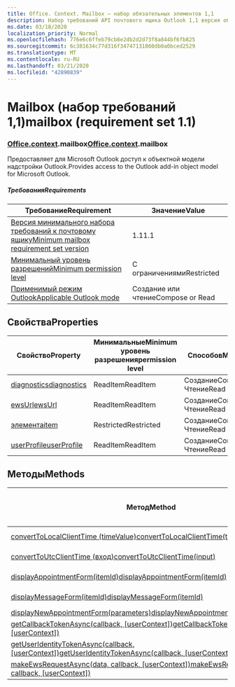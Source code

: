 ```yaml
---
title: Office. Context. Mailbox — набор обязательных элементов 1,1
description: Набор требований API почтового ящика Outlook 1,1 версия объектной модели почтового ящика.
ms.date: 03/18/2020
localization_priority: Normal
ms.openlocfilehash: 776e6c6ffeb79cb8e2db2d2d73f8a844bf6fb825
ms.sourcegitcommit: 6c381634c77d316f34747131860db0a0bced2529
ms.translationtype: MT
ms.contentlocale: ru-RU
ms.lasthandoff: 03/21/2020
ms.locfileid: "42890839"
---
```

# <a name="mailbox-requirement-set-11"></a><span data-ttu-id="2b7a3-103">Mailbox (набор требований 1,1)</span><span class="sxs-lookup"><span data-stu-id="2b7a3-103">mailbox (requirement set 1.1)</span></span>

### <a name="officecontextmailbox"></a><span data-ttu-id="2b7a3-104">[Office](office.md)[.context](office.context.md).mailbox</span><span class="sxs-lookup"><span data-stu-id="2b7a3-104">[Office](office.md)[.context](office.context.md).mailbox</span></span>

<span data-ttu-id="2b7a3-105">Предоставляет для Microsoft Outlook доступ к объектной модели надстройки Outlook.</span><span class="sxs-lookup"><span data-stu-id="2b7a3-105">Provides access to the Outlook add-in object model for Microsoft Outlook.</span></span>

##### <a name="requirements"></a><span data-ttu-id="2b7a3-106">Требования</span><span class="sxs-lookup"><span data-stu-id="2b7a3-106">Requirements</span></span>

|<span data-ttu-id="2b7a3-107">Требование</span><span class="sxs-lookup"><span data-stu-id="2b7a3-107">Requirement</span></span>| <span data-ttu-id="2b7a3-108">Значение</span><span class="sxs-lookup"><span data-stu-id="2b7a3-108">Value</span></span>|
|---|---|
|[<span data-ttu-id="2b7a3-109">Версия минимального набора требований к почтовому ящику</span><span class="sxs-lookup"><span data-stu-id="2b7a3-109">Minimum mailbox requirement set version</span></span>](../../requirement-sets/outlook-api-requirement-sets.md)| <span data-ttu-id="2b7a3-110">1.1</span><span class="sxs-lookup"><span data-stu-id="2b7a3-110">1.1</span></span>|
|[<span data-ttu-id="2b7a3-111">Минимальный уровень разрешений</span><span class="sxs-lookup"><span data-stu-id="2b7a3-111">Minimum permission level</span></span>](../../../outlook/understanding-outlook-add-in-permissions.md)| <span data-ttu-id="2b7a3-112">С ограничениями</span><span class="sxs-lookup"><span data-stu-id="2b7a3-112">Restricted</span></span>|
|[<span data-ttu-id="2b7a3-113">Применимый режим Outlook</span><span class="sxs-lookup"><span data-stu-id="2b7a3-113">Applicable Outlook mode</span></span>](../../../outlook/outlook-add-ins-overview.md#extension-points)| <span data-ttu-id="2b7a3-114">Создание или чтение</span><span class="sxs-lookup"><span data-stu-id="2b7a3-114">Compose or Read</span></span>|

## <a name="properties"></a><span data-ttu-id="2b7a3-115">Свойства</span><span class="sxs-lookup"><span data-stu-id="2b7a3-115">Properties</span></span>

| <span data-ttu-id="2b7a3-116">Свойство</span><span class="sxs-lookup"><span data-stu-id="2b7a3-116">Property</span></span> | <span data-ttu-id="2b7a3-117">Минимальные</span><span class="sxs-lookup"><span data-stu-id="2b7a3-117">Minimum</span></span><br><span data-ttu-id="2b7a3-118">уровень разрешения</span><span class="sxs-lookup"><span data-stu-id="2b7a3-118">permission level</span></span> | <span data-ttu-id="2b7a3-119">Способов</span><span class="sxs-lookup"><span data-stu-id="2b7a3-119">Modes</span></span> | <span data-ttu-id="2b7a3-120">Тип возвращаемых данных</span><span class="sxs-lookup"><span data-stu-id="2b7a3-120">Return type</span></span> | <span data-ttu-id="2b7a3-121">Минимальные</span><span class="sxs-lookup"><span data-stu-id="2b7a3-121">Minimum</span></span><br><span data-ttu-id="2b7a3-122">набор требований</span><span class="sxs-lookup"><span data-stu-id="2b7a3-122">requirement set</span></span> |
|---|---|---|---|:---:|
| [<span data-ttu-id="2b7a3-123">diagnostics</span><span class="sxs-lookup"><span data-stu-id="2b7a3-123">diagnostics</span></span>](/javascript/api/outlook/office.mailbox?view=outlook-js-1.1#diagnostics) | <span data-ttu-id="2b7a3-124">ReadItem</span><span class="sxs-lookup"><span data-stu-id="2b7a3-124">ReadItem</span></span> | <span data-ttu-id="2b7a3-125">Создание</span><span class="sxs-lookup"><span data-stu-id="2b7a3-125">Compose</span></span><br><span data-ttu-id="2b7a3-126">Чтение</span><span class="sxs-lookup"><span data-stu-id="2b7a3-126">Read</span></span> | [<span data-ttu-id="2b7a3-127">Диагностики</span><span class="sxs-lookup"><span data-stu-id="2b7a3-127">Diagnostics</span></span>](/javascript/api/outlook/office.diagnostics?view=outlook-js-1.1) | [<span data-ttu-id="2b7a3-128">1.1</span><span class="sxs-lookup"><span data-stu-id="2b7a3-128">1.1</span></span>](../requirement-set-1.1/outlook-requirement-set-1.1.md) |
| [<span data-ttu-id="2b7a3-129">ewsUrl</span><span class="sxs-lookup"><span data-stu-id="2b7a3-129">ewsUrl</span></span>](/javascript/api/outlook/office.mailbox?view=outlook-js-1.1#ewsurl) | <span data-ttu-id="2b7a3-130">ReadItem</span><span class="sxs-lookup"><span data-stu-id="2b7a3-130">ReadItem</span></span> | <span data-ttu-id="2b7a3-131">Создание</span><span class="sxs-lookup"><span data-stu-id="2b7a3-131">Compose</span></span><br><span data-ttu-id="2b7a3-132">Чтение</span><span class="sxs-lookup"><span data-stu-id="2b7a3-132">Read</span></span> | <span data-ttu-id="2b7a3-133">Строка</span><span class="sxs-lookup"><span data-stu-id="2b7a3-133">String</span></span> | [<span data-ttu-id="2b7a3-134">1.1</span><span class="sxs-lookup"><span data-stu-id="2b7a3-134">1.1</span></span>](../requirement-set-1.1/outlook-requirement-set-1.1.md) |
| [<span data-ttu-id="2b7a3-135">элемента</span><span class="sxs-lookup"><span data-stu-id="2b7a3-135">item</span></span>](office.context.mailbox.item.md) | <span data-ttu-id="2b7a3-136">Restricted</span><span class="sxs-lookup"><span data-stu-id="2b7a3-136">Restricted</span></span> | <span data-ttu-id="2b7a3-137">Создание</span><span class="sxs-lookup"><span data-stu-id="2b7a3-137">Compose</span></span><br><span data-ttu-id="2b7a3-138">Чтение</span><span class="sxs-lookup"><span data-stu-id="2b7a3-138">Read</span></span> | [<span data-ttu-id="2b7a3-139">Элемент</span><span class="sxs-lookup"><span data-stu-id="2b7a3-139">Item</span></span>](/javascript/api/outlook/office.item?view=outlook-js-1.1) | [<span data-ttu-id="2b7a3-140">1.1</span><span class="sxs-lookup"><span data-stu-id="2b7a3-140">1.1</span></span>](../requirement-set-1.1/outlook-requirement-set-1.1.md) |
| [<span data-ttu-id="2b7a3-141">userProfile</span><span class="sxs-lookup"><span data-stu-id="2b7a3-141">userProfile</span></span>](/javascript/api/outlook/office.mailbox?view=outlook-js-1.1#userprofile) | <span data-ttu-id="2b7a3-142">ReadItem</span><span class="sxs-lookup"><span data-stu-id="2b7a3-142">ReadItem</span></span> | <span data-ttu-id="2b7a3-143">Создание</span><span class="sxs-lookup"><span data-stu-id="2b7a3-143">Compose</span></span><br><span data-ttu-id="2b7a3-144">Чтение</span><span class="sxs-lookup"><span data-stu-id="2b7a3-144">Read</span></span> | [<span data-ttu-id="2b7a3-145">UserProfile</span><span class="sxs-lookup"><span data-stu-id="2b7a3-145">UserProfile</span></span>](/javascript/api/outlook/office.userprofile?view=outlook-js-1.1) | [<span data-ttu-id="2b7a3-146">1.1</span><span class="sxs-lookup"><span data-stu-id="2b7a3-146">1.1</span></span>](../requirement-set-1.1/outlook-requirement-set-1.1.md) |

## <a name="methods"></a><span data-ttu-id="2b7a3-147">Методы</span><span class="sxs-lookup"><span data-stu-id="2b7a3-147">Methods</span></span>

| <span data-ttu-id="2b7a3-148">Метод</span><span class="sxs-lookup"><span data-stu-id="2b7a3-148">Method</span></span> | <span data-ttu-id="2b7a3-149">Минимальные</span><span class="sxs-lookup"><span data-stu-id="2b7a3-149">Minimum</span></span><br><span data-ttu-id="2b7a3-150">уровень разрешения</span><span class="sxs-lookup"><span data-stu-id="2b7a3-150">permission level</span></span> | <span data-ttu-id="2b7a3-151">Способов</span><span class="sxs-lookup"><span data-stu-id="2b7a3-151">Modes</span></span> | <span data-ttu-id="2b7a3-152">Минимальные</span><span class="sxs-lookup"><span data-stu-id="2b7a3-152">Minimum</span></span><br><span data-ttu-id="2b7a3-153">набор требований</span><span class="sxs-lookup"><span data-stu-id="2b7a3-153">requirement set</span></span> |
|---|---|---|:---:|
| [<span data-ttu-id="2b7a3-154">convertToLocalClientTime (timeValue)</span><span class="sxs-lookup"><span data-stu-id="2b7a3-154">convertToLocalClientTime(timeValue)</span></span>](/javascript/api/outlook/office.mailbox?view=outlook-js-1.1#converttolocalclienttime-timevalue-) | <span data-ttu-id="2b7a3-155">ReadItem</span><span class="sxs-lookup"><span data-stu-id="2b7a3-155">ReadItem</span></span> | <span data-ttu-id="2b7a3-156">Создание</span><span class="sxs-lookup"><span data-stu-id="2b7a3-156">Compose</span></span><br><span data-ttu-id="2b7a3-157">Чтение</span><span class="sxs-lookup"><span data-stu-id="2b7a3-157">Read</span></span> | [<span data-ttu-id="2b7a3-158">1.1</span><span class="sxs-lookup"><span data-stu-id="2b7a3-158">1.1</span></span>](../requirement-set-1.1/outlook-requirement-set-1.1.md) |
| [<span data-ttu-id="2b7a3-159">convertToUtcClientTime (вход)</span><span class="sxs-lookup"><span data-stu-id="2b7a3-159">convertToUtcClientTime(input)</span></span>](/javascript/api/outlook/office.mailbox?view=outlook-js-1.1#converttoutcclienttime-input-) | <span data-ttu-id="2b7a3-160">ReadItem</span><span class="sxs-lookup"><span data-stu-id="2b7a3-160">ReadItem</span></span> | <span data-ttu-id="2b7a3-161">Создание</span><span class="sxs-lookup"><span data-stu-id="2b7a3-161">Compose</span></span><br><span data-ttu-id="2b7a3-162">Чтение</span><span class="sxs-lookup"><span data-stu-id="2b7a3-162">Read</span></span> | [<span data-ttu-id="2b7a3-163">1.1</span><span class="sxs-lookup"><span data-stu-id="2b7a3-163">1.1</span></span>](../requirement-set-1.1/outlook-requirement-set-1.1.md) |
| [<span data-ttu-id="2b7a3-164">displayAppointmentForm(itemId)</span><span class="sxs-lookup"><span data-stu-id="2b7a3-164">displayAppointmentForm(itemId)</span></span>](/javascript/api/outlook/office.mailbox?view=outlook-js-1.1#displayappointmentform-itemid-) | <span data-ttu-id="2b7a3-165">ReadItem</span><span class="sxs-lookup"><span data-stu-id="2b7a3-165">ReadItem</span></span> | <span data-ttu-id="2b7a3-166">Создание</span><span class="sxs-lookup"><span data-stu-id="2b7a3-166">Compose</span></span><br><span data-ttu-id="2b7a3-167">Чтение</span><span class="sxs-lookup"><span data-stu-id="2b7a3-167">Read</span></span> | [<span data-ttu-id="2b7a3-168">1.1</span><span class="sxs-lookup"><span data-stu-id="2b7a3-168">1.1</span></span>](../requirement-set-1.1/outlook-requirement-set-1.1.md) |
| [<span data-ttu-id="2b7a3-169">displayMessageForm(itemId)</span><span class="sxs-lookup"><span data-stu-id="2b7a3-169">displayMessageForm(itemId)</span></span>](/javascript/api/outlook/office.mailbox?view=outlook-js-1.1#displaymessageform-itemid-) | <span data-ttu-id="2b7a3-170">ReadItem</span><span class="sxs-lookup"><span data-stu-id="2b7a3-170">ReadItem</span></span> | <span data-ttu-id="2b7a3-171">Создание</span><span class="sxs-lookup"><span data-stu-id="2b7a3-171">Compose</span></span><br><span data-ttu-id="2b7a3-172">Чтение</span><span class="sxs-lookup"><span data-stu-id="2b7a3-172">Read</span></span> | [<span data-ttu-id="2b7a3-173">1.1</span><span class="sxs-lookup"><span data-stu-id="2b7a3-173">1.1</span></span>](../requirement-set-1.1/outlook-requirement-set-1.1.md) |
| [<span data-ttu-id="2b7a3-174">displayNewAppointmentForm(parameters)</span><span class="sxs-lookup"><span data-stu-id="2b7a3-174">displayNewAppointmentForm(parameters)</span></span>](/javascript/api/outlook/office.mailbox?view=outlook-js-1.1#displaynewappointmentform-parameters-) | <span data-ttu-id="2b7a3-175">ReadItem</span><span class="sxs-lookup"><span data-stu-id="2b7a3-175">ReadItem</span></span> | <span data-ttu-id="2b7a3-176">Чтение</span><span class="sxs-lookup"><span data-stu-id="2b7a3-176">Read</span></span> | [<span data-ttu-id="2b7a3-177">1.1</span><span class="sxs-lookup"><span data-stu-id="2b7a3-177">1.1</span></span>](../requirement-set-1.1/outlook-requirement-set-1.1.md) |
| <span data-ttu-id="2b7a3-178">[getCallbackTokenAsync(callback, [userContext])](/javascript/api/outlook/office.mailbox?view=outlook-js-1.1#getcallbacktokenasync-callback--usercontext-)</span><span class="sxs-lookup"><span data-stu-id="2b7a3-178">[getCallbackTokenAsync(callback, [userContext])](/javascript/api/outlook/office.mailbox?view=outlook-js-1.1#getcallbacktokenasync-callback--usercontext-)</span></span> | <span data-ttu-id="2b7a3-179">ReadItem</span><span class="sxs-lookup"><span data-stu-id="2b7a3-179">ReadItem</span></span> | <span data-ttu-id="2b7a3-180">Создание</span><span class="sxs-lookup"><span data-stu-id="2b7a3-180">Compose</span></span><br><span data-ttu-id="2b7a3-181">Чтение</span><span class="sxs-lookup"><span data-stu-id="2b7a3-181">Read</span></span> | [<span data-ttu-id="2b7a3-182">1.3</span><span class="sxs-lookup"><span data-stu-id="2b7a3-182">1.3</span></span>](../requirement-set-1.3/outlook-requirement-set-1.3.md)<br>[<span data-ttu-id="2b7a3-183">1.1</span><span class="sxs-lookup"><span data-stu-id="2b7a3-183">1.1</span></span>](../requirement-set-1.1/outlook-requirement-set-1.1.md) |
| <span data-ttu-id="2b7a3-184">[getUserIdentityTokenAsync(callback, [userContext])](/javascript/api/outlook/office.mailbox?view=outlook-js-1.1#getuseridentitytokenasync-callback--usercontext-)</span><span class="sxs-lookup"><span data-stu-id="2b7a3-184">[getUserIdentityTokenAsync(callback, [userContext])](/javascript/api/outlook/office.mailbox?view=outlook-js-1.1#getuseridentitytokenasync-callback--usercontext-)</span></span> | <span data-ttu-id="2b7a3-185">ReadItem</span><span class="sxs-lookup"><span data-stu-id="2b7a3-185">ReadItem</span></span> | <span data-ttu-id="2b7a3-186">Создание</span><span class="sxs-lookup"><span data-stu-id="2b7a3-186">Compose</span></span><br><span data-ttu-id="2b7a3-187">Чтение</span><span class="sxs-lookup"><span data-stu-id="2b7a3-187">Read</span></span> | [<span data-ttu-id="2b7a3-188">1.1</span><span class="sxs-lookup"><span data-stu-id="2b7a3-188">1.1</span></span>](../requirement-set-1.1/outlook-requirement-set-1.1.md) |
| <span data-ttu-id="2b7a3-189">[makeEwsRequestAsync(data, callback, [userContext])](/javascript/api/outlook/office.mailbox?view=outlook-js-1.1#makeewsrequestasync-data--callback--usercontext-)</span><span class="sxs-lookup"><span data-stu-id="2b7a3-189">[makeEwsRequestAsync(data, callback, [userContext])](/javascript/api/outlook/office.mailbox?view=outlook-js-1.1#makeewsrequestasync-data--callback--usercontext-)</span></span> | <span data-ttu-id="2b7a3-190">ReadWriteMailbox</span><span class="sxs-lookup"><span data-stu-id="2b7a3-190">ReadWriteMailbox</span></span> | <span data-ttu-id="2b7a3-191">Создание</span><span class="sxs-lookup"><span data-stu-id="2b7a3-191">Compose</span></span><br><span data-ttu-id="2b7a3-192">Чтение</span><span class="sxs-lookup"><span data-stu-id="2b7a3-192">Read</span></span> | [<span data-ttu-id="2b7a3-193">1.1</span><span class="sxs-lookup"><span data-stu-id="2b7a3-193">1.1</span></span>](../requirement-set-1.1/outlook-requirement-set-1.1.md) |
